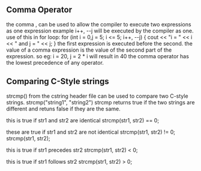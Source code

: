 ## Comma Operator
the comma , can be used to allow the compiler to execute two expressions as one expression
example i++, --j will be executed by the compiler as one.
use of this in for loop:
for (int i = 0,j = 5; i <= 5; i++, --j) {
    cout << "i = " << i << " and j = " << j;
}
the first expression is executed before the second.
the value of a comma expression is the value of the second part of the expression.
so eg: i = 20, j = 2 * i will result in 40
the comma operator has the lowest precedence of any operator.

## Comparing C-Style strings
strcmp() from the cstring header file can be used to compare two C-style strings.
strcmp("string1", "string2")
strcmp returns true if the two strings are different and retuns false if they are the same.

this is true if str1 and str2 are identical
strcmp(str1, str2) == 0;

these are true if str1 and str2 are not identical
strcmp(str1, str2) != 0;
strcmp(str1, str2);

this is true if str1 precedes str2
strcmp(str1, str2) < 0;

this is true if str1 follows str2
strcmp(str1, str2) > 0;

